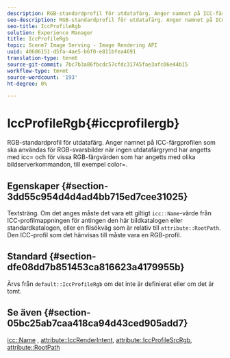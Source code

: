 ```yaml
---
description: RGB-standardprofil för utdatafärg. Anger namnet på ICC-färgprofilen som ska användas för RGB-svarsbilder när ingen utdatafärgrymd har angetts med icc= och för vissa RGB-färgvärden som har angetts med olika bildserverkommandon, till exempel color=.
seo-description: RGB-standardprofil för utdatafärg. Anger namnet på ICC-färgprofilen som ska användas för RGB-svarsbilder när ingen utdatafärgrymd har angetts med icc= och för vissa RGB-färgvärden som har angetts med olika bildserverkommandon, till exempel color=.
seo-title: IccProfileRgb
solution: Experience Manager
title: IccProfileRgb
topic: Scene7 Image Serving - Image Rendering API
uuid: 40606151-d5fa-4ae5-b6f0-e811bfea4691
translation-type: tm+mt
source-git-commit: 7bc7b3a86fbcdc57cfdc31745fae3afc06e44b15
workflow-type: tm+mt
source-wordcount: '193'
ht-degree: 0%

---
```



# IccProfileRgb{#iccprofilergb}

RGB-standardprofil för utdatafärg. Anger namnet på ICC-färgprofilen som ska användas för RGB-svarsbilder när ingen utdatafärgrymd har angetts med icc= och för vissa RGB-färgvärden som har angetts med olika bildserverkommandon, till exempel color=.

## Egenskaper {#section-3dd55c954d4d4ad4bb715ed7cee31025}

Textsträng. Om det anges måste det vara ett giltigt `icc::Name`-värde från ICC-profilmappningen för antingen den här bildkatalogen eller standardkatalogen, eller en filsökväg som är relativ till `attribute::RootPath`. Den ICC-profil som det hänvisas till måste vara en RGB-profil.

## Standard {#section-dfe08dd7b851453ca816623a4179955b}

Ärvs från `default::IccProfileRgb` om det inte är definierat eller om det är tomt.

## Se även {#section-05bc25ab7caa418ca94d43ced905add7}

[icc::Name](../../../../../is-api/image-catalog/image-serving-api-ref/c-image-catalog-reference/c-icc-profile-map-reference/r-name-icc.md#reference-9e7d3c8e35434981a3dfac66b8946cbe) ,  [attribute::IccRenderIntent](../../../../../is-api/image-catalog/image-serving-api-ref/c-image-catalog-reference/c-attributes-reference/r-iccrenderintent.md#reference-012f207f28bd4406a5368d23ed95a51f),  [attribute::IccProfileSrcRgb](../../../../../is-api/image-catalog/image-serving-api-ref/c-image-catalog-reference/c-attributes-reference/r-iccprofilesrcrgb.md#reference-b8e576d075b44f5c94d95bfb5aa22ae2),  [attribute::RootPath](../../../../../is-api/image-catalog/image-serving-api-ref/c-image-catalog-reference/c-attributes-reference/r-rootpath.md#reference-17d57e5967be403b8408fa7214017494)
